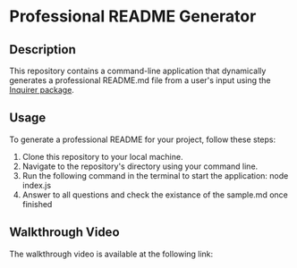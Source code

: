 # Professional README Generator

## Description

This repository contains a command-line application that dynamically generates a professional README.md file from a user's input using the [Inquirer package](https://www.npmjs.com/package/inquirer).

## Usage

To generate a professional README for your project, follow these steps:

1. Clone this repository to your local machine.
2. Navigate to the repository's directory using your command line.
3. Run the following command in the terminal to start the application:
   node index.js
4. Answer to all questions and check the existance of the sample.md once finished

## Walkthrough Video

The walkthrough video is available at the following link:
